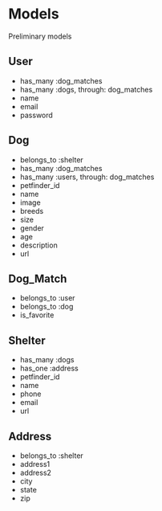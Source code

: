 # Models
Preliminary models

## User
* has_many :dog_matches
* has_many :dogs, through: dog_matches
* name
* email
* password

## Dog
* belongs_to :shelter
* has_many :dog_matches
* has_many :users, through: dog_matches
* petfinder_id
* name
* image
* breeds
* size
* gender
* age
* description
* url

## Dog_Match
* belongs_to :user
* belongs_to :dog
* is_favorite

## Shelter
* has_many :dogs
* has_one :address
* petfinder_id
* name
* phone
* email
* url

## Address
* belongs_to :shelter
* address1
* address2
* city
* state
* zip
